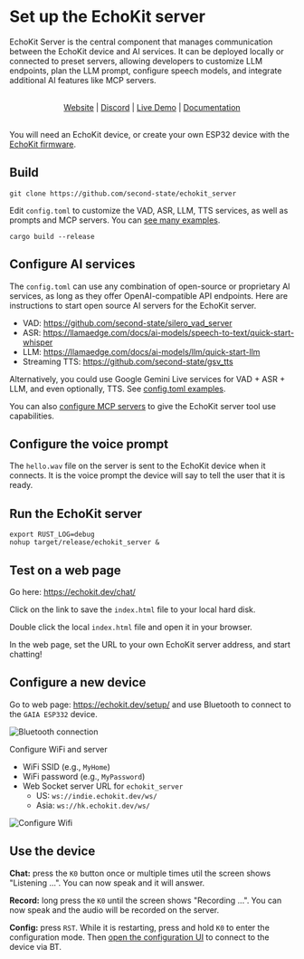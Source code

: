 # Set up the EchoKit server

EchoKit Server is the central component that manages communication between the EchoKit device and AI services. It can be deployed locally or connected to preset servers, allowing developers to customize LLM endpoints, plan the LLM prompt, configure speech models, and integrate additional AI features like MCP servers.

<br>
<div align="center">
    <a href="https://echokit.dev/">Website</a> |
    <a href="https://discord.gg/Fwe3zsT5g3">Discord</a> |
    <a href="https://youtu.be/Zy-rLT4EgZQ">Live Demo</a> |
    <a href="https://echokit.dev/docs/quick-start/">Documentation</a>
</div>
</br>

You will need an EchoKit device, or create your own ESP32 device with the [EchoKit firmware](https://github.com/second-state/echokit_box).



## Build

```
git clone https://github.com/second-state/echokit_server
```

Edit `config.toml` to customize the VAD, ASR, LLM, TTS services, as well as prompts and MCP servers. You can [see many examples](examples/).

```
cargo build --release
```

## Configure AI services

The `config.toml` can use any combination of open-source or proprietary AI services, as long as they offer OpenAI-compatible API endpoints. Here are instructions to start open source AI servers for the EchoKit server.

* VAD: https://github.com/second-state/silero_vad_server
* ASR: https://llamaedge.com/docs/ai-models/speech-to-text/quick-start-whisper
* LLM: https://llamaedge.com/docs/ai-models/llm/quick-start-llm
* Streaming TTS: https://github.com/second-state/gsv_tts

Alternatively, you could use Google Gemini Live services for VAD + ASR + LLM, and even optionally, TTS. See [config.toml examples](examples/gemini).

You can also [configure MCP servers](examples/gaia/mcp/config.toml) to give the EchoKit server tool use capabilities. 

## Configure the voice prompt

The `hello.wav` file on the server is sent to the EchoKit device when it connects. It is the voice prompt the device will say to tell the user that it is ready.

## Run the EchoKit server

```
export RUST_LOG=debug
nohup target/release/echokit_server &
```

## Test on a web page

Go here: https://echokit.dev/chat/

Click on the link to save the `index.html` file to your local hard disk.

Double click the local `index.html` file and open it in your browser. 

In the web page, set the URL to your own EchoKit server address, and start chatting!

## Configure a new device

Go to web page: https://echokit.dev/setup/  and use Bluetooth to connect to the `GAIA ESP332` device.

![Bluetooth connection](https://hackmd.io/_uploads/Hyjc9ZjEee.png)

Configure WiFi and server

* WiFi SSID (e.g., `MyHome`)
* WiFi password (e.g., `MyPassword`)
* Web Socket server URL for `echokit_server`
    * US: `ws://indie.echokit.dev/ws/`
    * Asia: `ws://hk.echokit.dev/ws/`

![Configure Wifi](https://hackmd.io/_uploads/HJkh5ZjVee.png)

## Use the device

**Chat:** press the `K0` button once or multiple times util the screen shows "Listening ...". You can now speak and it will answer.

**Record:** long press the `K0` until the screen shows "Recording ...". You can now speak and the audio will be recorded on the server.

**Config:** press `RST`. While it is restarting, press and hold `K0` to enter the configuration mode. Then [open the configuration UI](https://echokit.dev/setup/) to connect to the device via BT.

